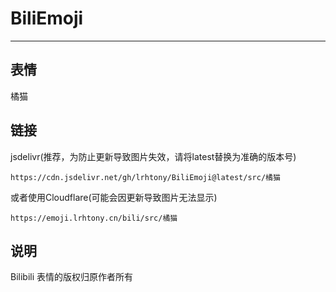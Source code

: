 # BiliEmoji
---
## 表情
橘猫
## 链接
jsdelivr(推荐，为防止更新导致图片失效，请将latest替换为准确的版本号)
```
https://cdn.jsdelivr.net/gh/lrhtony/BiliEmoji@latest/src/橘猫
```
或者使用Cloudflare(可能会因更新导致图片无法显示)
```
https://emoji.lrhtony.cn/bili/src/橘猫
```
## 说明
Bilibili 表情的版权归原作者所有
